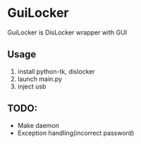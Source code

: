 # GuiLocker
GuiLocker is DisLocker wrapper with GUI

## Usage
1. install python-tk, dislocker
2. launch main.py
3. inject usb

## TODO:
- Make daemon
- Exception handling(incorrect password)
